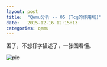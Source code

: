 ```yaml
---
layout: post
title:  "Qemu分析 -- 05 (Tcg的作用域)"
date:   2015-12-16 12:15:13
categories: qemu
---
```


困了，不想打字描述了，一张图看懂。
 
![pic](http://fillzero.qiniudn.com/2015_12_26_qemu_01.png)
